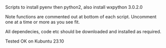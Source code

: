 Scripts to install  pyenv then python2, also install wxpython 3.0.2.0

Note functions are commented out at bottom of each script.
Uncomment one at a time or more as you see fit.

All dependecies, code etc should be downloaded and installed as required.

Tested OK on Kubuntu 23.10
